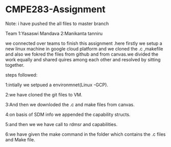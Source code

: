 # CMPE283-Assignment

Note: i have pushed the all files to master branch

Team
1:Yasaswi Mandava
2:Manikanta tanniru
 
we connected over teams to finish this assignment .here firstly we setup a new linux machine in google cloud platform and we cloned the .c ,makefile and also we fokred the files from github and from canvas.we divided the work equally and shared quires among each other and resolved by sitting together.

steps followed:

1:intially we setpued a environmnet(Linux -GCP).

2:we have cloned the git files to VM.

3:And then we downloded the .c and make files from canvas.

4:on basis of SDM info we appended the capability structs.

5:and then we we have call to rdmsr and capabilities.

6:we have given the make command in the folder which contains the .c files and Make file.











